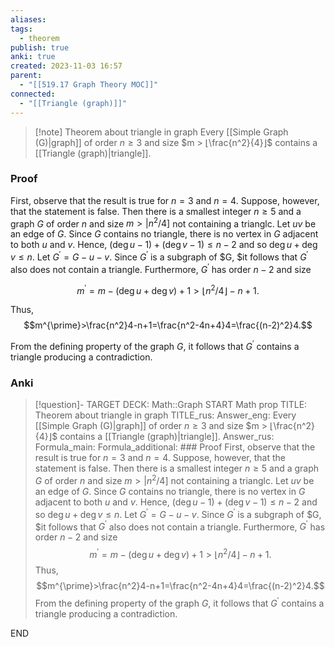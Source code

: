 ```yaml
---
aliases: 
tags:
  - theorem
publish: true
anki: true
created: 2023-11-03 16:57
parent:
  - "[[519.17 Graph Theory MOC]]"
connected:
  - "[[Triangle (graph)]]"
---
```

> [!note] Theorem about triangle in graph
Every [[Simple Graph (G)|graph]] of order $n ≥ 3$ and size $m > ⌊\frac{n^2}{4}⌋$ contains a [[Triangle (graph)|triangle]].

### Proof
First, observe that the result is true for $n= 3$ and $n= 4.$ Suppose, however, that the statement is false. Then there is a smallest integer $n\geq 5$ and a graph $G$ of order $n$ and size $m>|n^2/4]$ not containing a trianglc. Let $uv$ be an edge of $G.$ Since $G$ contains no triangle, there is no vertex in $G$ adjacent to both $u$ and $v.$ Hence, $(\deg u-1)+(\deg v-1)\leq n-2$ and so $\deg u+\deg v\leq n.$ Let $G^{\prime}= G- u- v.$ Since $G^{\prime}$ is a subgraph of $G, $it follows that $G^{\prime}$ also does not contain a triangle. Furthermore, $G^{\prime}$ has order $n- 2$ and size

$$m^{\prime}=m-(\deg u+\deg v)+1>\lfloor n^2/4\rfloor-n+1.$$

Thus,
$$m^{\prime}>\frac{n^2}4-n+1=\frac{n^2-4n+4}4=\frac{(n-2)^2}4.$$

From the defining property of the graph $G$, it follows that $G^{\prime}$ contains a triangle producing a contradiction.

### Anki
> [!question]-
TARGET DECK: Math::Graph
START
Math prop
TITLE: Theorem about triangle in graph
TITLE_rus: 
Answer_eng: Every [[Simple Graph (G)|graph]] of order $n ≥ 3$ and size $m > ⌊\frac{n^2}{4}⌋$ contains a [[Triangle (graph)|triangle]].
Answer_rus: 
Formula_main: 
Formula_additional: ### Proof
First, observe that the result is true for $n= 3$ and $n= 4.$ Suppose, however, that the statement is false. Then there is a smallest integer $n\geq 5$ and a graph $G$ of order $n$ and size $m>|n^2/4]$ not containing a trianglc. Let $uv$ be an edge of $G.$ Since $G$ contains no triangle, there is no vertex in $G$ adjacent to both $u$ and $v.$ Hence, $(\deg u-1)+(\deg v-1)\leq n-2$ and so $\deg u+\deg v\leq n.$ Let $G^{\prime}= G- u- v.$ Since $G^{\prime}$ is a subgraph of $G, $it follows that $G^{\prime}$ also does not contain a triangle. Furthermore, $G^{\prime}$ has order $n- 2$ and size
$$m^{\prime}=m-(\deg u+\deg v)+1>\lfloor n^2/4\rfloor-n+1.$$
Thus,
$$m^{\prime}>\frac{n^2}4-n+1=\frac{n^2-4n+4}4=\frac{(n-2)^2}4.$$
From the defining property of the graph $G$, it follows that $G^{\prime}$ contains a triangle producing a contradiction.
<!--ID: 1699170839925-->
END












